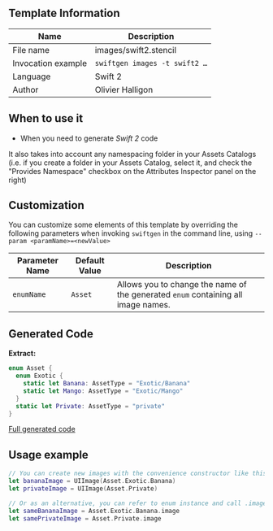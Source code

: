 ## Template Information

| Name      | Description       |
| --------- | ----------------- |
| File name | images/swift2.stencil |
| Invocation example | `swiftgen images -t swift2 …` |
| Language | Swift 2 |
| Author | Olivier Halligon |

## When to use it

- When you need to generate *Swift 2* code

It also takes into account any namespacing folder in your Assets Catalogs (i.e. if you create a folder in your Assets Catalog, select it, and check the "Provides Namespace" checkbox on the Attributes Inspector panel on the right)

## Customization

You can customize some elements of this template by overriding the following parameters when invoking `swiftgen` in the command line, using `--param <paramName>=<newValue>`

| Parameter Name | Default Value | Description |
| -------------- | ------------- | ----------- |
| `enumName` | `Asset` | Allows you to change the name of the generated `enum` containing all image names. |

## Generated Code

**Extract:**

```swift
enum Asset {
  enum Exotic {
    static let Banana: AssetType = "Exotic/Banana"
    static let Mango: AssetType = "Exotic/Mango"
  }
  static let Private: AssetType = "private"
}
```

[Full generated code](https://github.com/SwiftGen/templates/blob/master/Tests/Expected/Images/swift2-context-defaults.swift)

## Usage example

```swift
// You can create new images with the convenience constructor like this:
let bananaImage = UIImage(Asset.Exotic.Banana)
let privateImage = UIImage(Asset.Private)

// Or as an alternative, you can refer to enum instance and call .image on it:
let sameBananaImage = Asset.Exotic.Banana.image
let samePrivateImage = Asset.Private.image
```
